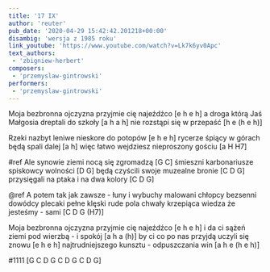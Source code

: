 ```yaml
---
title: '17 IX'
author: 'reuter'
pub_date: '2020-04-29 15:42:42.201218+00:00'
disambig: 'wersja z 1985 roku'
link_youtube: 'https://www.youtube.com/watch?v=Lk7k6yv0Apc'
text_authors:
 - 'zbigniew-herbert'
composers:
 - 'przemyslaw-gintrowski'
performers:
 - 'przemyslaw-gintrowski'
---
```


Moja bezbronna ojczyzna przyjmie cię najeźdźco [e h e h]
a droga którą Jaś Małgosia dreptali do szkoły [a h a h]
nie rozstąpi się w przepaść [h e (h e h)]

Rzeki nazbyt leniwe nieskore do potopów [e h e h]
rycerze śpiący w górach będą spali dalej [a h]
więc łatwo wejdziesz nieproszony gościu [a H H7]

#ref
Ale synowie ziemi nocą się zgromadzą [G C]
śmieszni karbonariusze spiskowcy wolności [D G]
będą czyścili swoje muzealne bronie [C D G]
przysięgali na ptaka i na dwa kolory [C D G]

@ref
A potem tak jak zawsze - łuny i wybuchy
malowani chłopcy bezsenni dowódcy
plecaki pełne klęski rude pola chwały
krzepiąca wiedza że jesteśmy - sami [C D G (H7)]

Moja bezbronna ojczyzna przyjmie cię najeźdźco [e h e h]
i da ci sążeń ziemi pod wierzbą - i spokój [a h a (h)]
by ci co po nas przyjdą uczyli się znowu [e h e h]
najtrudniejszego kunsztu - odpuszczania win [a h e (h e h)]

#1111
[G C D G C D G C D G]